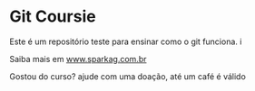  # Git Coursie

 Este é um repositório teste para ensinar como o git funciona. i

 Saiba mais em www.sparkag.com.br

 Gostou do curso? ajude com uma doação, até um café é válido
